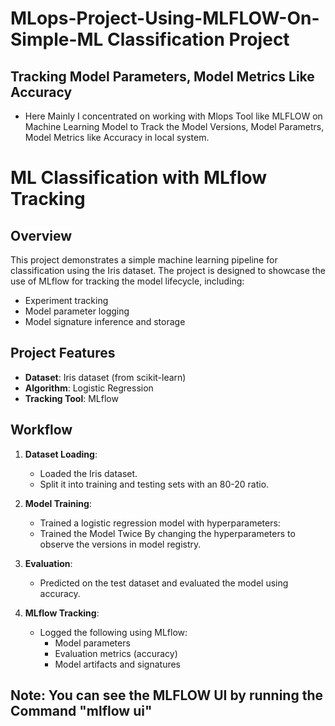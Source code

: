 # MLops-Project-Using-MLFLOW-On-Simple-ML Classification Project
## Tracking Model Parameters, Model Metrics Like Accuracy

- Here Mainly I concentrated on working with Mlops Tool like MLFLOW on Machine Learning Model to Track the Model Versions, Model Parametrs, Model Metrics like Accuracy in local system.

# ML Classification with MLflow Tracking

## Overview
This project demonstrates a simple machine learning pipeline for classification using the Iris dataset. The project is designed to showcase the use of MLflow for tracking the model lifecycle, including:
- Experiment tracking
- Model parameter logging
- Model signature inference and storage

## Project Features
- **Dataset**: Iris dataset (from scikit-learn)
- **Algorithm**: Logistic Regression
- **Tracking Tool**: MLflow

## Workflow
1. **Dataset Loading**:
   - Loaded the Iris dataset.
   - Split it into training and testing sets with an 80-20 ratio.

2. **Model Training**:
   - Trained a logistic regression model with hyperparameters:
   - Trained the Model Twice By changing the hyperparameters to observe the versions in model registry.

3. **Evaluation**:
   - Predicted on the test dataset and evaluated the model using accuracy.

4. **MLflow Tracking**:
   - Logged the following using MLflow:
     - Model parameters
     - Evaluation metrics (accuracy)
     - Model artifacts and signatures

## Note: You can see the MLFLOW UI by running the Command "mlflow ui"

